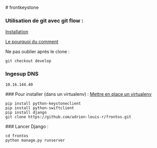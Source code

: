 # frontkeystone

### Utilisation de git avec git flow :
[Installation](https://github.com/nvie/gitflow/wiki/Installation/ "git-flow")

[Le pourquoi du comment](http://jeffkreeftmeijer.com/2010/why-arent-you-using-git-flow/ "why git-flow")

Ne pas oublier après le clone : 

    git checkout develop

### Ingesup DNS
    10.16.144.40
    
### Pour installer (dans un virtualenv) : 
[Mettre en place un virtualenv](http://docs.python-guide.org/en/latest/dev/virtualenvs/ "virtualenv")

    pip install python-keystoneclient
    pip install python-swiftclient
    pip install django
    git clone https://github.com/adrien-louis-r/frontos.git

### Lancer Django :  

    cd frontos
    python manage.py runserver